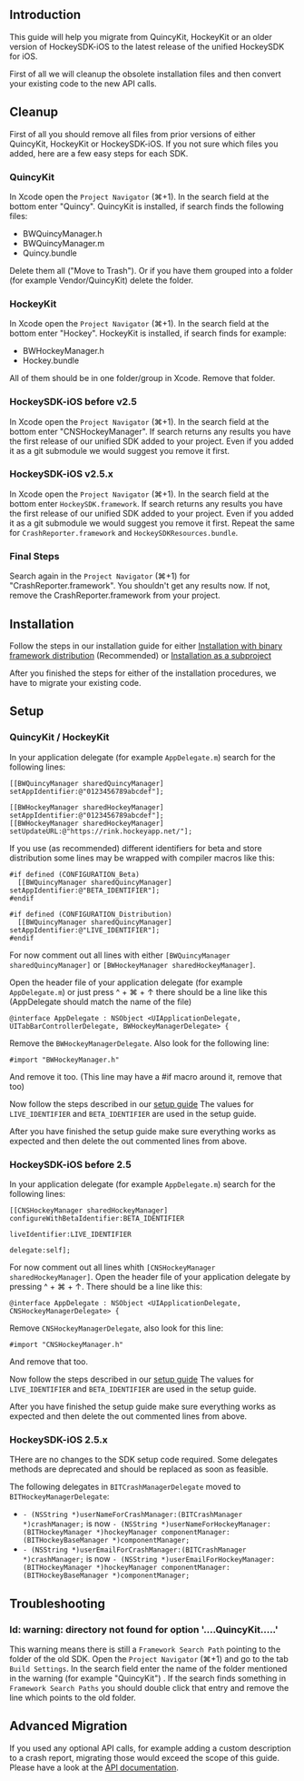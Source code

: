 ## Introduction

This guide will help you migrate from QuincyKit, HockeyKit or an older version of HockeySDK-iOS to the latest release of the unified HockeySDK for iOS.

First of all we will cleanup the obsolete installation files and then convert your existing code to the new API calls.

## Cleanup

First of all you should remove all files from prior versions of either QuincyKit, HockeyKit or HockeySDK-iOS. If you not sure which files you added, here are a few easy steps for each SDK.

### QuincyKit

In Xcode open the `Project Navigator` (⌘+1). In the search field at the bottom enter "Quincy". QuincyKit is installed, if search finds the following files:

* BWQuincyManager.h
* BWQuincyManager.m
* Quincy.bundle

Delete them all ("Move to Trash"). Or if you have them grouped into a folder (for example Vendor/QuincyKit) delete the folder.

### HockeyKit

In Xcode open the `Project Navigator` (⌘+1). In the search field at the bottom enter "Hockey". HockeyKit is installed, if search finds for example:

* BWHockeyManager.h
* Hockey.bundle

All of them should be in one folder/group in Xcode. Remove that folder.

### HockeySDK-iOS before v2.5

In Xcode open the `Project Navigator` (⌘+1). In the search field at the bottom enter "CNSHockeyManager". If search returns any results you have the first release of our unified SDK added to your project. Even if you added it as a git submodule we would suggest you remove it first. 

### HockeySDK-iOS v2.5.x

In Xcode open the `Project Navigator` (⌘+1). In the search field at the bottom enter `HockeySDK.framework`. If search returns any results you have the first release of our unified SDK added to your project. Even if you added it as a git submodule we would suggest you remove it first. Repeat the same for `CrashReporter.framework` and `HockeySDKResources.bundle`.

### Final Steps

Search again in the `Project Navigator` (⌘+1) for "CrashReporter.framework". You shouldn't get any results now. If not, remove the CrashReporter.framework from your project.

## Installation

Follow the steps in our installation guide for either [Installation with binary framework distribution](http://support.hockeyapp.net/kb/client-integration/hockeyapp-for-ios-hockeysdk#framework) (Recommended) or [Installation as a subproject](http://support.hockeyapp.net/kb/client-integration/hockeyapp-for-ios-hockeysdk#subproject)

After you finished the steps for either of the installation procedures, we have to migrate your existing code.

## Setup

### QuincyKit / HockeyKit

In your application delegate (for example `AppDelegate.m`) search for the following lines:

    [[BWQuincyManager sharedQuincyManager] setAppIdentifier:@"0123456789abcdef"];
    
    [[BWHockeyManager sharedHockeyManager] setAppIdentifier:@"0123456789abcdef"];
    [[BWHockeyManager sharedHockeyManager] setUpdateURL:@"https://rink.hockeyapp.net/"];

If you use (as recommended) different identifiers for beta and store distribution some lines may be wrapped with compiler macros like this:

    #if defined (CONFIGURATION_Beta)
      [[BWQuincyManager sharedQuincyManager] setAppIdentifier:@"BETA_IDENTIFIER"];
    #endif

    #if defined (CONFIGURATION_Distribution)
      [[BWQuincyManager sharedQuincyManager] setAppIdentifier:@"LIVE_IDENTIFIER"];
    #endif

For now comment out all lines with either `[BWQuincyManager sharedQuincyManager]` or `[BWHockeyManager sharedHockeyManager]`. 

Open the header file of your application delegate (for example `AppDelegate.m`) or just press ^ + ⌘ + ↑ there should be a line like this (AppDelegate should match the name of the file)

    @interface AppDelegate : NSObject <UIApplicationDelegate, UITabBarControllerDelegate, BWHockeyManagerDelegate> {  

Remove the `BWHockeyManagerDelegate`. Also look for the following line: 
  
    #import "BWHockeyManager.h"

And remove it too. (This line may have a #if macro around it, remove that too)

Now follow the steps described in our [setup guide](http://support.hockeyapp.net/kb/client-integration/hockeyapp-for-ios-hockeysdk#setup) The values for `LIVE_IDENTIFIER` and `BETA_IDENTIFIER` are used in the setup guide.

After you have finished the setup guide make sure everything works as expected and then delete the out commented lines from above.

### HockeySDK-iOS before 2.5

In your application delegate (for example `AppDelegate.m`) search for the following lines:

    [[CNSHockeyManager sharedHockeyManager] configureWithBetaIdentifier:BETA_IDENTIFIER 
                                                       liveIdentifier:LIVE_IDENTIFIER
                                                             delegate:self];

For now comment out all lines whith `[CNSHockeyManager sharedHockeyManager]`. Open the header file of your application delegate by pressing ^ + ⌘ + ↑. There should be a line like this: 

    @interface AppDelegate : NSObject <UIApplicationDelegate, CNSHockeyManagerDelegate> {

Remove `CNSHockeyManagerDelegate`, also look for this line:

    #import "CNSHockeyManager.h"

And remove that too. 

Now follow the steps described in our [setup guide](http://support.hockeyapp.net/kb/client-integration/hockeyapp-for-ios-hockeysdk#setup) The values for `LIVE_IDENTIFIER` and `BETA_IDENTIFIER` are used in the setup guide.

After you have finished the setup guide make sure everything works as expected and then delete the out commented lines from above.

### HockeySDK-iOS 2.5.x

THere are no changes to the SDK setup code required. Some delegates methods are deprecated and should be replaced as soon as feasible.

The following delegates in `BITCrashManagerDelegate` moved to `BITHockeyManagerDelegate`:

- `- (NSString *)userNameForCrashManager:(BITCrashManager *)crashManager;` is now `- (NSString *)userNameForHockeyManager:(BITHockeyManager *)hockeyManager componentManager:(BITHockeyBaseManager *)componentManager;`
- `- (NSString *)userEmailForCrashManager:(BITCrashManager *)crashManager;` is now `- (NSString *)userEmailForHockeyManager:(BITHockeyManager *)hockeyManager componentManager:(BITHockeyBaseManager *)componentManager;`


## Troubleshooting

### ld: warning: directory not found for option '....QuincyKit.....'

This warning means there is still a `Framework Search Path` pointing to the folder of the old SDK. Open the `Project Navigator` (⌘+1) and go to the tab `Build Settings`. In the search field enter the name of the folder mentioned in the warning (for example "QuincyKit") . If the search finds something in `Framework Search Paths` you should double click that entry and remove the line which points to the old folder.

## Advanced Migration

If you used any optional API calls, for example adding a custom description to a crash report, migrating those would exceed the scope of this guide. Please have a look at the [API documentation](https://github.com/bitstadium/HockeySDK-iOS/downloads). 
